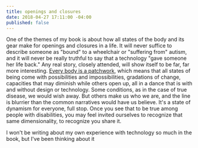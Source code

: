 ```yaml
---
title: openings and closures
date: 2018-04-27 17:11:00 -04:00
published: false
---
```


One of the themes of my book is about how all states of the body and its gear make for openings and closures in a life. It will never suffice to describe someone as "bound" to a wheelchair or "suffering from" autism, and it will never be really truthful to say that a technology "gave someone her life back." Any real story, closely attended, will show itself to be far, far more interesting. [Every body is a patchwork](http://sarahendren.com/2018/02/08/say-instead/), which means that all states of being come with possibilities and impossibilities, gradations of change, capacities that may diminish while others open up, all in a dance that is with and without design or technology. Some conditions, as in the case of true disease, we would wish away. But others make us who we are, and the line is blurrier than the common narratives would have us believe. It's a state of dynamism for everyone, full stop. Once you see that to be true among people with disabilities, you may feel invited ourselves to recognize that same dimensionality, to recognize you share it.

I won't be writing about my own experience with technology so much in the book, but I've been thinking about it 